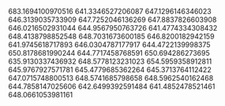 683.1694100970516
641.3346527206087
647.1296146346023
646.3139035733909
647.7252046136269
647.8837826603908
646.0216502931044
644.9567950763726
641.4774334308432
648.4138798852548
648.7031673600185
646.8200182942159
641.9745618717893
646.0304787177917
644.4722139998375
650.8178681990244
644.7717458768591
650.694286273695
635.9130337436932
648.5778123231023
654.5959358912811
645.9767927571781
645.4779685362264
645.3713764112422
647.0715748800513
648.5741685798658
648.5962540162468
644.7858147025606
642.6499392591484
641.4852478521461
648.0661053981161